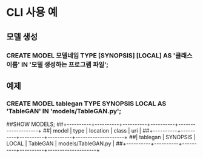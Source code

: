 # CLI 사용 예

## 모델 생성
### CREATE MODEL 모델네임 TYPE [SYNOPSIS] [LOCAL] AS '클래스이름' IN '모델 생성하는 프로그램 파일';

## 예제
### CREATE MODEL tablegan TYPE SYNOPSIS LOCAL AS 'TableGAN' IN 'models/TableGAN.py';

##SHOW MODELS;
##+----------+----------+----------+----------+--------------------+
##| model    | type     | location | class    | uri                |
##+----------+----------+----------+----------+--------------------+
##| tablegan   | SYNOPSIS | LOCAL | TableGAN | models/TableGAN.py |
##+----------+----------+----------+----------+--------------------+
